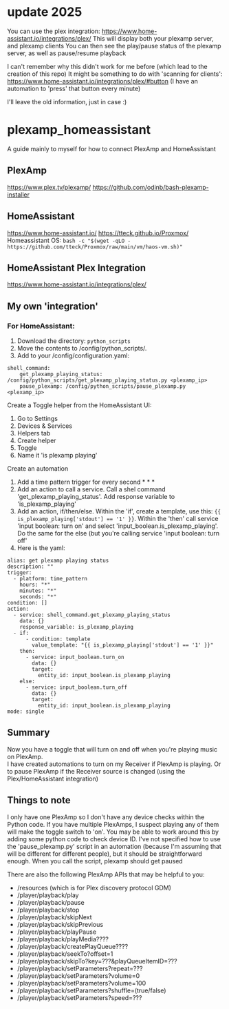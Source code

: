 # update 2025
You can use the plex integration: https://www.home-assistant.io/integrations/plex/
This will display both your plexamp server, and plexamp clients
You can then see the play/pause status of the plexamp server, as well as pause/resume playback

I can't remember why this didn't work for me before (which lead to the creation of this repo)
It might be something to do with 'scanning for clients': https://www.home-assistant.io/integrations/plex/#button (I have an automation to 'press' that button every minute)

I'll leave the old information, just in case :)

# plexamp_homeassistant
A guide mainly to myself for how to connect PlexAmp and HomeAssistant

## PlexAmp
https://www.plex.tv/plexamp/
https://github.com/odinb/bash-plexamp-installer

## HomeAssistant
https://www.home-assistant.io/
https://tteck.github.io/Proxmox/
Homeassistant OS: `bash -c "$(wget -qLO - https://github.com/tteck/Proxmox/raw/main/vm/haos-vm.sh)"`

## HomeAssistant Plex Integration
https://www.home-assistant.io/integrations/plex/

## My own 'integration'

### For HomeAssistant:

1. Download the directory: `python_scripts`
2. Move the contents to /config/python_scripts/.
3. Add to your /config/configuration.yaml:
```
shell_command:
    get_plexamp_playing_status: /config/python_scripts/get_plexamp_playing_status.py <plexamp_ip>
    pause_plexamp: /config/python_scripts/pause_plexamp.py <plexamp_ip>
```

Create a Toggle helper from the HomeAssistant UI:
1. Go to Settings
2. Devices & Services
3. Helpers tab
4. Create helper
5. Toggle
6. Name it 'is plexamp playing'

Create an automation
1. Add a time pattern trigger for every second * * *
2. Add an action to call a service.  Call a shel command 'get_plexamp_playing_status'.  Add response variable to 'is_plexamp_playing'
3. Add an action, if/then/else. Within the 'if', create a template, use this: `{{ is_plexamp_playing['stdout'] == '1' }}`. Within the 'then' call service 'input boolean: turn on' and select 'input_boolean.is_plexamp_playing'. Do the same for the else (but you're calling service 'input boolean: turn off'
4. Here is the yaml:
```
alias: get plexamp playing status
description: ""
trigger:
  - platform: time_pattern
    hours: "*"
    minutes: "*"
    seconds: "*"
condition: []
action:
  - service: shell_command.get_plexamp_playing_status
    data: {}
    response_variable: is_plexamp_playing
  - if:
      - condition: template
        value_template: "{{ is_plexamp_playing['stdout'] == '1' }}"
    then:
      - service: input_boolean.turn_on
        data: {}
        target:
          entity_id: input_boolean.is_plexamp_playing
    else:
      - service: input_boolean.turn_off
        data: {}
        target:
          entity_id: input_boolean.is_plexamp_playing
mode: single
```

## Summary
Now you have a toggle that will turn on and off when you're playing music on PlexAmp.  
I have created automations to turn on my Receiver if PlexAmp is playing.  Or to pause PlexAmp if the Receiver source is changed (using the Plex/HomeAssistant integration)

## Things to note
I only have one PlexAmp so I don't have any device checks within the Python code.  If you have multiple PlexAmps, I suspect playing any of them will make the toggle switch to 'on'.  You may be able to work around this by adding some python code to check device ID.
I've not specified how to use the 'pause_plexamp.py' script in an automation (because I'm assuming that will be different for different people), but it should be straightforward enough.  When you call the script, plexamp should get paused

There are also the following PlexAmp APIs that may be helpful to you:
- /resources (which is for Plex discovery protocol GDM)
- /player/playback/play
- /player/playback/pause
- /player/playback/stop
- /player/playback/skipNext
- /player/playback/skipPrevious
- /player/playback/playPause
- /player/playback/playMedia????
- /player/playback/createPlayQueue????
- /player/playback/seekTo?offset=1
- /player/playback/skipTo?key=???&playQueueItemID=???
- /player/playback/setParameters?repeat=???
- /player/playback/setParameters?volume=0
- /player/playback/setParameters?volume=100
- /player/playback/setParameters?shuffle=(true/false)
- /player/playback/setParameters?speed=???
